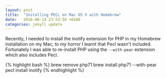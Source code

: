 ```yaml
---
layout: post
title:  "Installing PECL on Mac OS X with Homebrew"
date:   2016-08-14 23:53:58 +0100
categories: jekyll update
---
```


Recently, I needed to install the inotify extension for PHP in my Homebrew installation on my Mac; to my horror I learnt that Pecl wasn't included. Fortunately I was able to re-install PHP using the ````--with-pear```` extension which also includes Pecl.

{% highlight bash %}
brew remove php71
brew install php71 --with-pear
pecl install inotify
{% endhighlight %}
